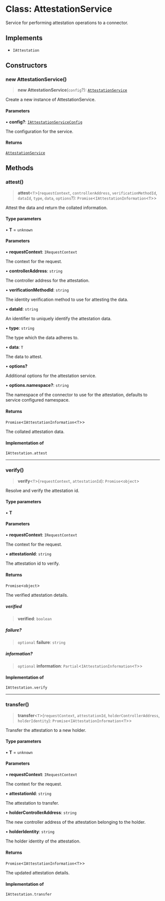 # Class: AttestationService

Service for performing attestation operations to a connector.

## Implements

- `IAttestation`

## Constructors

### new AttestationService()

> **new AttestationService**(`config`?): [`AttestationService`](AttestationService.md)

Create a new instance of AttestationService.

#### Parameters

• **config?**: [`IAttestationServiceConfig`](../interfaces/IAttestationServiceConfig.md)

The configuration for the service.

#### Returns

[`AttestationService`](AttestationService.md)

## Methods

### attest()

> **attest**\<`T`\>(`requestContext`, `controllerAddress`, `verificationMethodId`, `dataId`, `type`, `data`, `options`?): `Promise`\<`IAttestationInformation`\<`T`\>\>

Attest the data and return the collated information.

#### Type parameters

• **T** = `unknown`

#### Parameters

• **requestContext**: `IRequestContext`

The context for the request.

• **controllerAddress**: `string`

The controller address for the attestation.

• **verificationMethodId**: `string`

The identity verification method to use for attesting the data.

• **dataId**: `string`

An identifier to uniquely identify the attestation data.

• **type**: `string`

The type which the data adheres to.

• **data**: `T`

The data to attest.

• **options?**

Additional options for the attestation service.

• **options.namespace?**: `string`

The namespace of the connector to use for the attestation, defaults to service configured namespace.

#### Returns

`Promise`\<`IAttestationInformation`\<`T`\>\>

The collated attestation data.

#### Implementation of

`IAttestation.attest`

***

### verify()

> **verify**\<`T`\>(`requestContext`, `attestationId`): `Promise`\<`object`\>

Resolve and verify the attestation id.

#### Type parameters

• **T**

#### Parameters

• **requestContext**: `IRequestContext`

The context for the request.

• **attestationId**: `string`

The attestation id to verify.

#### Returns

`Promise`\<`object`\>

The verified attestation details.

##### verified

> **verified**: `boolean`

##### failure?

> `optional` **failure**: `string`

##### information?

> `optional` **information**: `Partial`\<`IAttestationInformation`\<`T`\>\>

#### Implementation of

`IAttestation.verify`

***

### transfer()

> **transfer**\<`T`\>(`requestContext`, `attestationId`, `holderControllerAddress`, `holderIdentity`): `Promise`\<`IAttestationInformation`\<`T`\>\>

Transfer the attestation to a new holder.

#### Type parameters

• **T** = `unknown`

#### Parameters

• **requestContext**: `IRequestContext`

The context for the request.

• **attestationId**: `string`

The attestation to transfer.

• **holderControllerAddress**: `string`

The new controller address of the attestation belonging to the holder.

• **holderIdentity**: `string`

The holder identity of the attestation.

#### Returns

`Promise`\<`IAttestationInformation`\<`T`\>\>

The updated attestation details.

#### Implementation of

`IAttestation.transfer`
